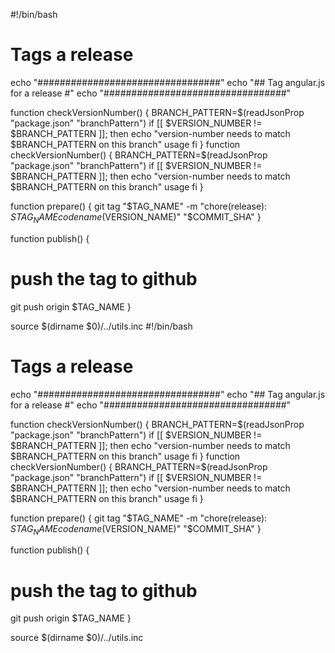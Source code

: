 #!/bin/bash

# Tags a release

echo "#################################"
echo "## Tag angular.js for a release #"
echo "#################################"

function checkVersionNumber() {
  BRANCH_PATTERN=$(readJsonProp "package.json" "branchPattern")
  if [[ $VERSION_NUMBER != $BRANCH_PATTERN ]]; then
    echo "version-number needs to match $BRANCH_PATTERN on this branch"
    usage
  fi
}
function checkVersionNumber() {
  BRANCH_PATTERN=$(readJsonProp "package.json" "branchPattern")
  if [[ $VERSION_NUMBER != $BRANCH_PATTERN ]]; then
    echo "version-number needs to match $BRANCH_PATTERN on this branch"
    usage
  fi
}

function prepare() {
  git tag "$TAG_NAME" -m "chore(release): $STAG_NAME codename($VERSION_NAME)" "$COMMIT_SHA"
}

function publish() {
  # push the tag to github
  git push origin $TAG_NAME
}

source $(dirname $0)/../utils.inc
#!/bin/bash

# Tags a release

echo "#################################"
echo "## Tag angular.js for a release #"
echo "#################################"

function checkVersionNumber() {
  BRANCH_PATTERN=$(readJsonProp "package.json" "branchPattern")
  if [[ $VERSION_NUMBER != $BRANCH_PATTERN ]]; then
    echo "version-number needs to match $BRANCH_PATTERN on this branch"
    usage
  fi
}
function checkVersionNumber() {
  BRANCH_PATTERN=$(readJsonProp "package.json" "branchPattern")
  if [[ $VERSION_NUMBER != $BRANCH_PATTERN ]]; then
    echo "version-number needs to match $BRANCH_PATTERN on this branch"
    usage
  fi
}

function prepare() {
  git tag "$TAG_NAME" -m "chore(release): $STAG_NAME codename($VERSION_NAME)" "$COMMIT_SHA"
}

function publish() {
  # push the tag to github
  git push origin $TAG_NAME
}

source $(dirname $0)/../utils.inc
